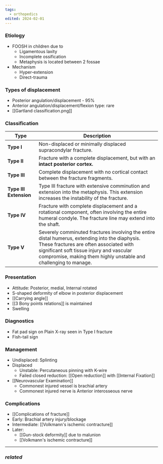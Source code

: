 ```yaml
---
tags:
  - orthopedics
edited: 2024-02-01
---
```

### Etiology
- FOOSH in children due to 
	- Ligamentous laxity
	- Incomplete ossification
	- Metaphysis is located between 2 fossae
- Mechanism
	- Hyper-extension
	- Direct-trauma

### Types of displacement
- Posterior angulation/displacement - 95%
- Anterior angulation/displacement/flexion type: rare 
- [[Gartland classification.png]]

### Classification
| **Type**               | **Description**                                                                                                                                                                                                                                           |
| ---------------------- | --------------------------------------------------------------------------------------------------------------------------------------------------------------------------------------------------------------------------------------------------------- |
| **Type I**             | Non-displaced or minimally displaced supracondylar fracture.                                                                                                                                                                                              |
| **Type II**            | Fracture with a complete displacement, but with an **intact posterior cortex.**                                                                                                                                                                           |
| **Type III**           | Complete displacement with no cortical contact between the fracture fragments.                                                                                                                                                                            |
| **Type III Extension** | Type III fracture with extensive comminution and extension into the metaphysis. This extension increases the instability of the fracture.                                                                                                                 |
| **Type IV**            | Fracture with complete displacement and a rotational component, often involving the entire humeral condyle. The fracture line may extend into the shaft.                                                                                                  |
| **Type V**             | Severely comminuted fractures involving the entire distal humerus, extending into the diaphysis. These fractures are often associated with significant soft tissue injury and vascular compromise, making them highly unstable and challenging to manage. |

### Presentation
- Attitude: Posterior, medial, Internal rotated
- S-shaped deformity of elbow in posterior displacement
- [[Carrying angle]]
- [[3 Bony points relations]] is maintained
- Swelling

### Diagnostics
- Fat pad sign on Plain X-ray seen in Type I fracture
- Fish-tail sign 

### Management
- Undisplaced: Splinting
- Displaced
	- Unstable: Percutaneous pinning with K-wire
	- Failed closed reduction: [[Open reduction]] with [[Internal Fixation]] 
- [[Neurovascular Examination]] 
	- Commonest injured vessel is brachial artery
	- Commonest injured nerve is Anterior interosseous nerve
### Complications
- [[Complications of fracture]] 
- Early: Brachial artery injury/blockage
- Intermediate: [[Volkmann's ischemic contracture]]
- Later: 
	- [[Gun-stock deformity]] due to malunion
	- [[Volkmann's ischemic contracture]] 
---
### *related*